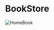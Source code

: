 # BookStore
![HomeBook](https://github.com/RajshreeRajoliya/BookStore/assets/113670900/15bf96cf-4433-4311-8147-30768199f09d)
